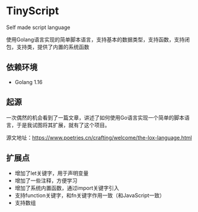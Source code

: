 # TinyScript
Self made script language

使用Golang语言实现的简单脚本语言，支持基本的数据类型，支持函数，支持闭包，支持类，提供了内置的系统函数

## 依赖环境

- Golang 1.16

## 起源

一次偶然的机会看到了一篇文章，讲述了如何使用Go语言实现一个简单的脚本语言，于是我试图将其扩展，就有了这个项目。

源文地址：https://www.poetries.cn/crafting/welcome/the-lox-language.html

## 扩展点

- 增加了let关键字，用于声明变量
- 增加了一些注释，方便学习
- 增加了系统内置函数，通过import关键字引入
- 支持function关键字，和fn关键字作用一致（和JavaScript一致）
- 支持数组

